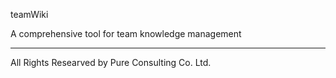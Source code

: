 teamWiki

A comprehensive tool for team knowledge management

----------------------------------------------------
All Rights Researved by Pure Consulting Co. Ltd.